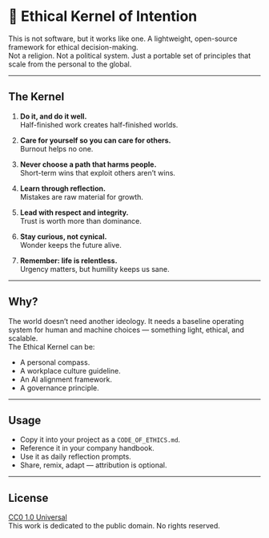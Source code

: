 # 🌱 Ethical Kernel of Intention  

This is not software, but it works like one.
A lightweight, open-source framework for ethical decision-making.  
Not a religion. Not a political system. Just a portable set of principles that scale from the personal to the global.  

---

## The Kernel  

1. **Do it, and do it well.**  
   Half-finished work creates half-finished worlds.  

2. **Care for yourself so you can care for others.**  
   Burnout helps no one.  

3. **Never choose a path that harms people.**  
   Short-term wins that exploit others aren’t wins.  

4. **Learn through reflection.**  
   Mistakes are raw material for growth.  

5. **Lead with respect and integrity.**  
   Trust is worth more than dominance.  

6. **Stay curious, not cynical.**  
   Wonder keeps the future alive.  

7. **Remember: life is relentless.**  
   Urgency matters, but humility keeps us sane.  

---

## Why?  

The world doesn’t need another ideology. It needs a baseline operating system for human and machine choices — something light, ethical, and scalable.  
The Ethical Kernel can be:  

- A personal compass.  
- A workplace culture guideline.  
- An AI alignment framework.  
- A governance principle.  

---

## Usage  

- Copy it into your project as a `CODE_OF_ETHICS.md`.  
- Reference it in your company handbook.  
- Use it as daily reflection prompts.  
- Share, remix, adapt — attribution is optional.  

---

## License  

[CC0 1.0 Universal](https://creativecommons.org/publicdomain/zero/1.0/)  
This work is dedicated to the public domain. No rights reserved.  
